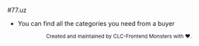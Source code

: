 #77.uz

- You can find all the categories you need from a buyer
  <img src="../../assets/img/77-uz.png" alt="">

<div align="center">
  <small>Created and maintained by CLC-Frontend Monsters with ❤️.</small>
</div>
